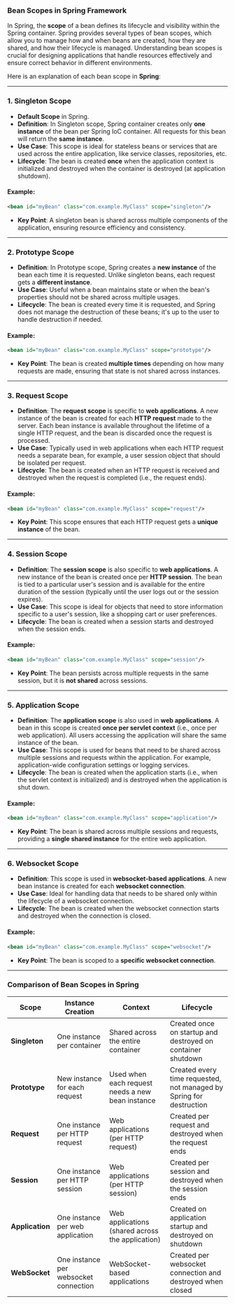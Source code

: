 ### **Bean Scopes in Spring Framework**

In Spring, the **scope** of a bean defines its lifecycle and visibility within the Spring container. Spring provides several types of bean scopes, which allow you to manage how and when beans are created, how they are shared, and how their lifecycle is managed. Understanding bean scopes is crucial for designing applications that handle resources effectively and ensure correct behavior in different environments.

Here is an explanation of each bean scope in **Spring**:

---

### 1. **Singleton Scope**

* **Default Scope** in Spring.
* **Definition**: In Singleton scope, Spring container creates only **one instance** of the bean per Spring IoC container. All requests for this bean will return the **same instance**.
* **Use Case**: This scope is ideal for stateless beans or services that are used across the entire application, like service classes, repositories, etc.
* **Lifecycle**: The bean is created **once** when the application context is initialized and destroyed when the container is destroyed (at application shutdown).

#### Example:

```xml
<bean id="myBean" class="com.example.MyClass" scope="singleton"/>
```

* **Key Point**: A singleton bean is shared across multiple components of the application, ensuring resource efficiency and consistency.

---

### 2. **Prototype Scope**

* **Definition**: In Prototype scope, Spring creates a **new instance** of the bean each time it is requested. Unlike singleton beans, each request gets a **different instance**.
* **Use Case**: Useful when a bean maintains state or when the bean's properties should not be shared across multiple usages.
* **Lifecycle**: The bean is created every time it is requested, and Spring does not manage the destruction of these beans; it's up to the user to handle destruction if needed.

#### Example:

```xml
<bean id="myBean" class="com.example.MyClass" scope="prototype"/>
```

* **Key Point**: The bean is created **multiple times** depending on how many requests are made, ensuring that state is not shared across instances.

---

### 3. **Request Scope**

* **Definition**: The **request scope** is specific to **web applications**. A new instance of the bean is created for each **HTTP request** made to the server. Each bean instance is available throughout the lifetime of a single HTTP request, and the bean is discarded once the request is processed.
* **Use Case**: Typically used in web applications when each HTTP request needs a separate bean, for example, a user session object that should be isolated per request.
* **Lifecycle**: The bean is created when an HTTP request is received and destroyed when the request is completed (i.e., the request ends).

#### Example:

```xml
<bean id="myBean" class="com.example.MyClass" scope="request"/>
```

* **Key Point**: This scope ensures that each HTTP request gets a **unique instance** of the bean.

---

### 4. **Session Scope**

* **Definition**: The **session scope** is also specific to **web applications**. A new instance of the bean is created once per **HTTP session**. The bean is tied to a particular user's session and is available for the entire duration of the session (typically until the user logs out or the session expires).
* **Use Case**: This scope is ideal for objects that need to store information specific to a user's session, like a shopping cart or user preferences.
* **Lifecycle**: The bean is created when a session starts and destroyed when the session ends.

#### Example:

```xml
<bean id="myBean" class="com.example.MyClass" scope="session"/>
```

* **Key Point**: The bean persists across multiple requests in the same session, but it is **not shared** across sessions.

---

### 5. **Application Scope**

* **Definition**: The **application scope** is also used in **web applications**. A bean in this scope is created **once per servlet context** (i.e., once per web application). All users accessing the application will share the same instance of the bean.
* **Use Case**: This scope is used for beans that need to be shared across multiple sessions and requests within the application. For example, application-wide configuration settings or logging services.
* **Lifecycle**: The bean is created when the application starts (i.e., when the servlet context is initialized) and is destroyed when the application is shut down.

#### Example:

```xml
<bean id="myBean" class="com.example.MyClass" scope="application"/>
```

* **Key Point**: The bean is shared across multiple sessions and requests, providing a **single shared instance** for the entire web application.

---

### 6. **Websocket Scope**

* **Definition**: This scope is used in **websocket-based applications**. A new bean instance is created for each **websocket connection**.
* **Use Case**: Ideal for handling data that needs to be shared only within the lifecycle of a websocket connection.
* **Lifecycle**: The bean is created when the websocket connection starts and destroyed when the connection is closed.

#### Example:

```xml
<bean id="myBean" class="com.example.MyClass" scope="websocket"/>
```

* **Key Point**: The bean is scoped to a **specific websocket connection**.

---

### **Comparison of Bean Scopes in Spring**

| **Scope**       | **Instance Creation**                 | **Context**                                      | **Lifecycle**                                                       |
| --------------- | ------------------------------------- | ------------------------------------------------ | ------------------------------------------------------------------- |
| **Singleton**   | One instance per container            | Shared across the entire container               | Created once on startup and destroyed on container shutdown         |
| **Prototype**   | New instance for each request         | Used when each request needs a new bean instance | Created every time requested, not managed by Spring for destruction |
| **Request**     | One instance per HTTP request         | Web applications (per HTTP request)              | Created per request and destroyed when the request ends             |
| **Session**     | One instance per HTTP session         | Web applications (per HTTP session)              | Created per session and destroyed when the session ends             |
| **Application** | One instance per web application      | Web applications (shared across the application) | Created on application startup and destroyed on shutdown            |
| **WebSocket**   | One instance per websocket connection | WebSocket-based applications                     | Created per websocket connection and destroyed when closed          |
